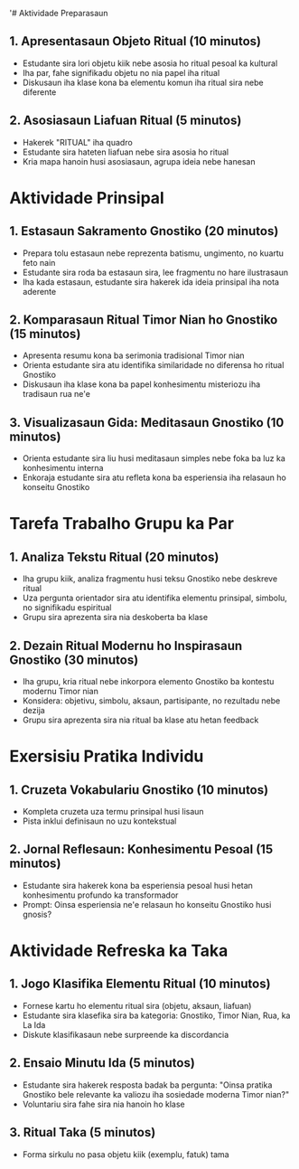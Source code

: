 '# Aktividade Preparasaun

## 1. Apresentasaun Objeto Ritual (10 minutos)
- Estudante sira lori objetu kiik nebe asosia ho ritual pesoal ka kultural
- Iha par, fahe signifikadu objetu no nia papel iha ritual 
- Diskusaun iha klase kona ba elementu komun iha ritual sira nebe diferente

## 2. Asosiasaun Liafuan Ritual (5 minutos)
- Hakerek "RITUAL" iha quadro
- Estudante sira hateten liafuan nebe sira asosia ho ritual
- Kria mapa hanoin husi asosiasaun, agrupa ideia nebe hanesan

# Aktividade Prinsipal

## 1. Estasaun Sakramento Gnostiko (20 minutos)
- Prepara tolu estasaun nebe reprezenta batismu, ungimento, no kuartu feto nain
- Estudante sira roda ba estasaun sira, lee fragmentu no hare ilustrasaun
- Iha kada estasaun, estudante sira hakerek ida ideia prinsipal iha nota aderente

## 2. Komparasaun Ritual Timor Nian ho Gnostiko (15 minutos)
- Apresenta resumu kona ba serimonia tradisional Timor nian
- Orienta estudante sira atu identifika similaridade no diferensa ho ritual Gnostiko
- Diskusaun iha klase kona ba papel konhesimentu misteriozu iha tradisaun rua ne'e

## 3. Visualizasaun Gida: Meditasaun Gnostiko (10 minutos)
- Orienta estudante sira liu husi meditasaun simples nebe foka ba luz ka konhesimentu interna
- Enkoraja estudante sira atu refleta kona ba esperiensia iha relasaun ho konseitu Gnostiko

# Tarefa Trabalho Grupu ka Par

## 1. Analiza Tekstu Ritual (20 minutos)
- Iha grupu kiik, analiza fragmentu husi teksu Gnostiko nebe deskreve ritual
- Uza pergunta orientador sira atu identifika elementu prinsipal, simbolu, no signifikadu espiritual
- Grupu sira aprezenta sira nia deskoberta ba klase

## 2. Dezain Ritual Modernu ho Inspirasaun Gnostiko (30 minutos)
- Iha grupu, kria ritual nebe inkorpora elemento Gnostiko ba kontestu modernu Timor nian
- Konsidera: objetivu, simbolu, aksaun, partisipante, no rezultadu nebe dezija
- Grupu sira aprezenta sira nia ritual ba klase atu hetan feedback

# Exersisiu Pratika Individu

## 1. Cruzeta Vokabulariu Gnostiko (10 minutos)
- Kompleta cruzeta uza termu prinsipal husi lisaun
- Pista inklui definisaun no uzu kontekstual

## 2. Jornal Reflesaun: Konhesimentu Pesoal (15 minutos)
- Estudante sira hakerek kona ba esperiensia pesoal husi hetan konhesimentu profundo ka transformador
- Prompt: Oinsa esperiensia ne'e relasaun ho konseitu Gnostiko husi gnosis?

# Aktividade Refreska ka Taka

## 1. Jogo Klasifika Elementu Ritual (10 minutos)
- Fornese kartu ho elementu ritual sira (objetu, aksaun, liafuan)
- Estudante sira klasefika sira ba kategoria: Gnostiko, Timor Nian, Rua, ka La Ida
- Diskute klasifikasaun nebe surpreende ka discordancia

## 2. Ensaio Minutu Ida (5 minutos)
- Estudante sira hakerek resposta badak ba pergunta: "Oinsa pratika Gnostiko bele relevante ka valiozu iha sosiedade moderna Timor nian?"
- Voluntariu sira fahe sira nia hanoin ho klase

## 3. Ritual Taka (5 minutos)
- Forma sirkulu no pasa objetu kiik (exemplu, fatuk) tama